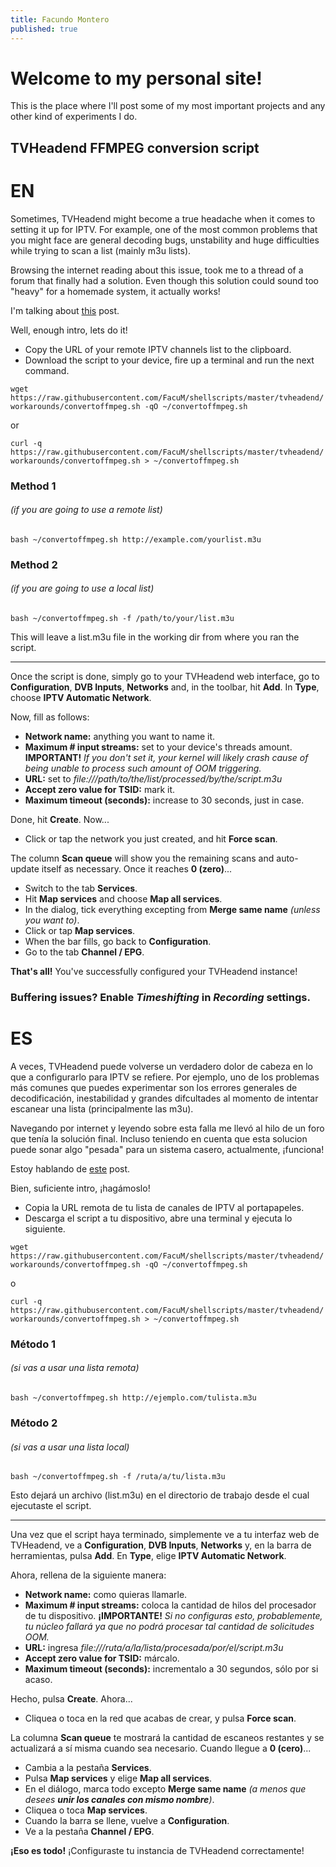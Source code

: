 ```yaml
---
title: Facundo Montero
published: true
---
```


# Welcome to my personal site!

This is the place where I'll post some of my most important projects and any other kind of experiments I do.

## TVHeadend FFMPEG conversion script

# EN

Sometimes, TVHeadend might become a true headache when it comes to setting it up for IPTV. For example, one of the most common problems that you might face are general decoding bugs, unstability and huge difficulties while trying to scan a list (mainly m3u lists).

Browsing the internet reading about this issue, took me to a thread of a forum that finally had a solution. Even though this solution could sound too "heavy" for a homemade system, it actually works!

I'm talking about [this](https://tvheadend.org/boards/5/topics/22969?r=22972#message-22972) post.

Well, enough intro, lets do it!

- Copy the URL of your remote IPTV channels list to the clipboard.
- Download the script to your device, fire up a terminal and run the next command.

`wget https://raw.githubusercontent.com/FacuM/shellscripts/master/tvheadend/workarounds/convertoffmpeg.sh -qO ~/convertoffmpeg.sh`

or

`curl -q https://raw.githubusercontent.com/FacuM/shellscripts/master/tvheadend/workarounds/convertoffmpeg.sh > ~/convertoffmpeg.sh`

### Method 1

###### (if you are going to use a remote list)

`bash ~/convertoffmpeg.sh http://example.com/yourlist.m3u`

### Method 2

###### (if you are going to use a local list)

`bash ~/convertoffmpeg.sh -f /path/to/your/list.m3u`

This will leave a list.m3u file in the working dir from where you ran the script.

---

Once the script is done, simply go to your TVHeadend web interface, go to **Configuration**, **DVB Inputs**, **Networks** and, in the toolbar, hit **Add**. In **Type**, choose **IPTV Automatic Network**.

Now, fill as follows:

- **Network name:** anything you want to name it.
- **Maximum # input streams:** set to your device's threads amount. **IMPORTANT!** *If you don't set it, your kernel will likely crash cause of being unable to process such amount of OOM triggering.*
- **URL:** set to *file:///path/to/the/list/processed/by/the/script.m3u*
- **Accept zero value for TSID:** mark it.
- **Maximum timeout (seconds):** increase to 30 seconds, just in case.

Done, hit **Create**. Now...

- Click or tap the network you just created, and hit **Force scan**. 

The column **Scan queue** will show you the remaining scans and auto-update itself as necessary. Once it reaches **0 (zero)**...

- Switch to the tab **Services**.
- Hit **Map services** and choose **Map all services**.
- In the dialog, tick everything excepting from **Merge same name** *(unless you want to)*.
- Click or tap **Map services**.
- When the bar fills, go back to **Configuration**.
- Go to the tab **Channel / EPG**.

**That's all!** You've successfully configured your TVHeadend instance!

### Buffering issues? Enable _Timeshifting_ in _Recording_ settings.

# ES

A veces, TVHeadend puede volverse un verdadero dolor de cabeza en lo que a configurarlo para IPTV se refiere. Por ejemplo, uno de los problemas más comunes que puedes experimentar son los errores generales de decodificación, inestabilidad y grandes difcultades al momento de intentar escanear una lista (principalmente las m3u).

Navegando por internet y leyendo sobre esta falla me llevó al hilo de un foro que tenía la solución final. Incluso teniendo en cuenta que esta solucion puede sonar algo "pesada" para un sistema casero, actualmente, ¡funciona!

Estoy hablando de [este](https://tvheadend.org/boards/5/topics/22969?r=22972#message-22972) post.

Bien, suficiente intro, ¡hagámoslo!

- Copia la URL remota de tu lista de canales de IPTV al portapapeles.
- Descarga el script a tu dispositivo, abre una terminal y ejecuta lo siguiente.

`wget https://raw.githubusercontent.com/FacuM/shellscripts/master/tvheadend/workarounds/convertoffmpeg.sh -qO ~/convertoffmpeg.sh`

o

`curl -q https://raw.githubusercontent.com/FacuM/shellscripts/master/tvheadend/workarounds/convertoffmpeg.sh > ~/convertoffmpeg.sh`

### Método 1

###### (si vas a usar una lista remota)

`bash ~/convertoffmpeg.sh http://ejemplo.com/tulista.m3u`

### Método 2

###### (si vas a usar una lista local)

`bash ~/convertoffmpeg.sh -f /ruta/a/tu/lista.m3u`

Esto dejará un archivo (list.m3u) en el directorio de trabajo desde el cual ejecutaste el script.

---

Una vez que el script haya terminado, simplemente ve a tu interfaz web de TVHeadend, ve a **Configuration**, **DVB Inputs**, **Networks** y, en la barra de herramientas, pulsa **Add**. En **Type**, elige **IPTV Automatic Network**.

Ahora, rellena de la siguiente manera:

- **Network name:** como quieras llamarle.
- **Maximum # input streams:** coloca la cantidad de hilos del procesador de tu dispositivo. **¡IMPORTANTE!** *Si no configuras esto, probablemente, tu núcleo fallará ya que no podrá procesar tal cantidad de solicitudes OOM.*
- **URL:** ingresa *file:///ruta/a/la/lista/procesada/por/el/script.m3u*
- **Accept zero value for TSID:** márcalo.
- **Maximum timeout (seconds):** incrementalo a 30 segundos, sólo por si acaso.

Hecho, pulsa **Create**. Ahora...

- Cliquea o toca en la red que acabas de crear, y pulsa **Force scan**. 

La columna **Scan queue** te mostrará la cantidad de escaneos restantes y se actualizará a sí misma cuando sea necesario. Cuando llegue a **0 (cero)**...

- Cambia a la pestaña **Services**.
- Pulsa **Map services** y elige **Map all services**.
- En el diálogo, marca todo excepto **Merge same name** _(a menos que desees **unir los canales con mismo nombre**)_.
- Cliquea o toca **Map services**.
- Cuando la barra se llene, vuelve a **Configuration**.
- Ve a la pestaña **Channel / EPG**.

**¡Eso es todo!** ¡Configuraste tu instancia de TVHeadend correctamente!